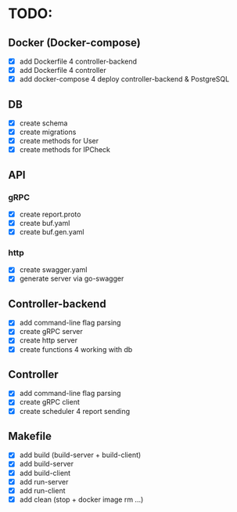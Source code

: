 # TODO:

## Docker (Docker-compose)
- [x] add Dockerfile 4 controller-backend
- [x] add Dockerfile 4 controller
- [x] add docker-compose 4 deploy controller-backend & PostgreSQL

## DB
- [x] create schema
- [x] create migrations
- [x] create methods for User
- [x] create methods for IPCheck

## API
### gRPC
- [x] create report.proto
- [x] create buf.yaml
- [x] create buf.gen.yaml

### http
- [x] create swagger.yaml 
- [x] generate server via go-swagger

## Controller-backend
- [x] add command-line flag parsing
- [x] create gRPC server
- [x] create http server
- [x] create functions 4 working with db

## Controller
- [x] add command-line flag parsing
- [x] create gRPC client
- [x] create scheduler 4 report sending

## Makefile
- [x] add build (build-server + build-client)
- [x] add build-server
- [x] add build-client
- [x] add run-server
- [x] add run-client
- [x] add clean (stop + docker image rm ...)
